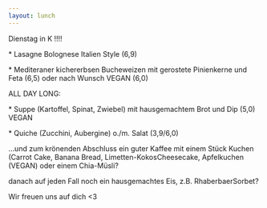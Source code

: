 ```yaml
---
layout: lunch
---
```



Dienstag in K !!!!

\* Lasagne Bolognese Italien Style (6,9)

\* Mediteraner kichererbsen Bucheweizen mit gerostete Pinienkerne und Feta (6,5) oder nach Wunsch VEGAN (6,0)

ALL DAY LONG:

\* Suppe (Kartoffel, Spinat, Zwiebel) mit hausgemachtem Brot und Dip (5,0) VEGAN

\* Quiche (Zucchini, Aubergine) o./m. Salat (3,9/6,0)

...und zum kr&ouml;nenden Abschluss ein guter Kaffee mit einem St&uuml;ck Kuchen (Carrot Cake, Banana Bread, Limetten-KokosCheesecake, Apfelkuchen (VEGAN) oder einem Chia-M&uuml;sli?

danach auf jeden Fall noch ein hausgemachtes Eis, z.B. RhaberbaerSorbet?

Wir freuen uns auf dich &lt;3